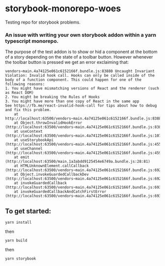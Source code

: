 # storybook-monorepo-woes

Testing repo for storybook problems.

### An issue with writing your own storybook addon within a yarn typescript monorepo.

The purpose of the test addon is to show or hid a component at the bottom of a story depending on the state of a toolbar button. However whenever the toolbar button is pressed we get an error exclaiming that:

```
vendors~main.4a74125e061c6152166f.bundle.js:83880 Uncaught Invariant Violation: Invalid hook call. Hooks can only be called inside of the body of a function component. This could happen for one of the following reasons:
1. You might have mismatching versions of React and the renderer (such as React DOM)
2. You might be breaking the Rules of Hooks
3. You might have more than one copy of React in the same app
See https://fb.me/react-invalid-hook-call for tips about how to debug and fix this problem.
    at http://localhost:63500/vendors~main.4a74125e061c6152166f.bundle.js:83880:26
    at Object.throwInvalidHookError (http://localhost:63500/vendors~main.4a74125e061c6152166f.bundle.js:83883:5)
    at useContext (http://localhost:63500/vendors~main.4a74125e061c6152166f.bundle.js:107890:21)
    at useStorybookApi (http://localhost:63500/vendors~main.4a74125e061c6152166f.bundle.js:4555:44)
    at useChannel (http://localhost:63500/vendors~main.4a74125e061c6152166f.bundle.js:4590:13)
    at emit (http://localhost:63500/main.1a3abdd9125454e6749a.bundle.js:28:81)
    at HTMLUnknownElement.callCallback (http://localhost:63500/vendors~main.4a74125e061c6152166f.bundle.js:69202:14)
    at Object.invokeGuardedCallbackDev (http://localhost:63500/vendors~main.4a74125e061c6152166f.bundle.js:69252:16)
    at invokeGuardedCallback (http://localhost:63500/vendors~main.4a74125e061c6152166f.bundle.js:69309:31)
    at invokeGuardedCallbackAndCatchFirstError (http://localhost:63500/vendors~main.4a74125e061c6152166f.bundle.js:69323:25)
```

## To get started:

```
yarn install
```

then

```
yarn build
```

then

```
yarn storybook
```
